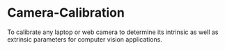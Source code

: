 # Camera-Calibration
To calibrate any laptop or web camera to determine its intrinsic as well as extrinsic parameters for computer vision applications.
